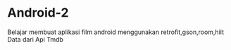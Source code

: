 # Android-2
Belajar membuat aplikasi film android menggunakan retrofit,gson,room,hilt<br>
Data dari Api Tmdb
